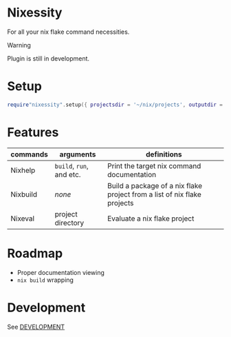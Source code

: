 # Nixessity
For all your nix flake command necessities.

> [!WARNING]
> Plugin is still in development.

# Setup
```lua
require"nixessity".setup({ projectsdir = '~/nix/projects', outputdir = './nixessity' })
```

# Features
|commands|arguments|definitions|
|-|-|-|
|Nixhelp|`build`, `run`, and etc.|Print the target nix command documentation|
|Nixbuild|_none_|Build a package of a nix flake project from a list of nix flake projects|
|Nixeval|project directory|Evaluate a nix flake project|

# Roadmap
- Proper documentation viewing
- `nix build` wrapping

# Development
See [DEVELOPMENT](./DEVELOPMENT.md)
